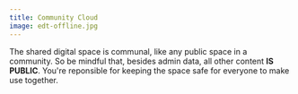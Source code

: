 ```yaml
---
title: Community Cloud
image: edt-offline.jpg
---
```


The shared digital space is communal, like any public space in a community. So be mindful that, besides admin data, all other content **IS PUBLIC**. You're reponsible for keeping the space safe for everyone to make use together.

<app-button :color="true" target="_self" link="/guide-lines" text="Read guide-lines"></app-button>

<app-button localUrl=":8086/all/https://docs.earthdefenderstoolkit.com/device-usage/bundled-applications/file-management/storing-locally" text="Read documentation"></app-button>
